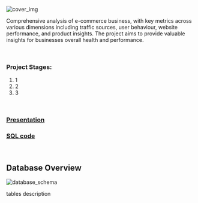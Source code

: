 ![cover_img](https://github.com/gnoevoy/Ecommerce_and_Web_Analytics/assets/43414592/a3bb8f58-4eca-4dc0-bbe5-ae5ecdc7d556)

Comprehensive analysis of e-commerce business, with key metrics across various dimensions including traffic sources, user behaviour, website performance, and product insights. The project aims to provide valuable insights for businesses overall health and performance.

<br>

### Project Stages:
1. 1
2. 2
3. 3

<br>

### [Presentation](https://github.com/gnoevoy/Ecommerce_and_Web_Analytics/blob/main/Presentation.md)
### [SQL code](https://github.com/gnoevoy/Ecommerce_and_Web_Analytics/tree/main/SQL_code)

<br>

## Database Overview
![database_schema](https://github.com/gnoevoy/Ecommerce_and_Web_Analytics/assets/43414592/e44ed531-0d8c-40f2-8179-ec47a2b71e0f)

tables description
















